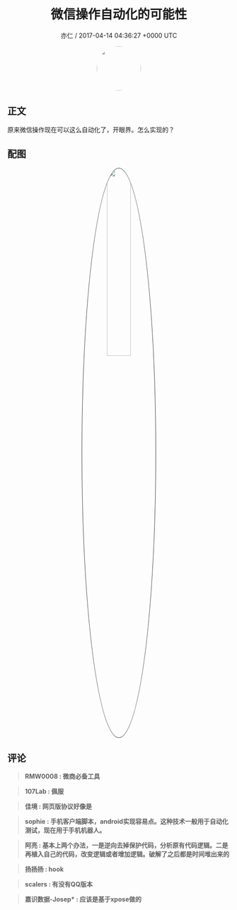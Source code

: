 <h1 align="center">微信操作自动化的可能性</h1>
<p align="center">
    <a>亦仁 / 2017-04-14 04:36:27 &#43;0000 UTC</a>
</p>

<div align="center">
    <img src="https://images.zsxq.com/Fn3NQqCN8nuGF86yZPXSbEsl0mb3?e=1590940799&amp;token=kIxbL07-8jAj8w1n4s9zv64FuZZNEATmlU_Vm6zD:pfbNc8W3hS0oYG_hyXXh_rHMHuc=" width="100" height="100" style="border:1px solid;border-radius:50%; color:#ffffff"/>
</div>

## 正文

<div>
原来微信操作现在可以这么自动化了，开眼界。怎么实现的？
</div>

## 配图
<div class="image" align="center">

<img src="https://images.zsxq.com/Fl1DhlNdzV1QCp_sG6q_phBvXIiS?e=1590940799&amp;token=kIxbL07-8jAj8w1n4s9zv64FuZZNEATmlU_Vm6zD:3NJNUIy0EWATi2FUVJ0WzCUZTGo=" width="33%" height="33%" style="border:1px solid;border-radius:50%; color:#3c3f41"/>

</div>

## 评论

<div align="left">
<div>

<blockquote >
<span> <strong>RMW0008 : 微商必备工具 </strong></span>
</blockquote>

<blockquote >
<span> <strong>107Lab : 佩服 </strong></span>
</blockquote>

<blockquote >
<span> <strong>佳境 : 网页版协议好像是 </strong></span>
</blockquote>

<blockquote >
<span> <strong>sophie : 手机客户端脚本，android实现容易点。这种技术一般用于自动化测试，现在用于手机机器人。 </strong></span>
</blockquote>

<blockquote >
<span> <strong>阿亮 : 基本上两个办法，一是逆向去掉保护代码，分析原有代码逻辑。二是再植入自己的代码，改变逻辑或者增加逻辑。破解了之后都是时间堆出来的 </strong></span>
</blockquote>

<blockquote >
<span> <strong>扬扬扬 : hook </strong></span>
</blockquote>

<blockquote >
<span> <strong>scalers : 有没有QQ版本 </strong></span>
</blockquote>

<blockquote >
<span> <strong>嘉识数据-Josep* : 应该是基于xpose做的 </strong></span>
</blockquote>

</div>
</div>